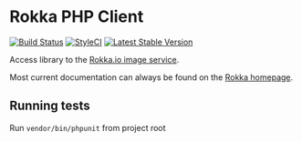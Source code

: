 Rokka PHP Client
================

[![Build Status](https://travis-ci.org/rokka-io/rokka-client-php.svg?branch=master)](https://travis-ci.org/rokka-io/rokka-client-php)
[![StyleCI](https://styleci.io/repos/54187640/shield)](https://styleci.io/repos/54187640)
[![Latest Stable Version](https://poser.pugx.org/rokka/client/version.png)](https://packagist.org/packages/rokka/client)

Access library to the [Rokka.io image service](https://rokka.io).

Most current documentation can always be found on the [Rokka homepage](https://rokka.io/documentation).

Running tests
-------------

Run `vendor/bin/phpunit` from project root
